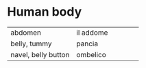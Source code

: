 # Human body 

<table>
<tr>
<td width="50%">abdomen</td>
<td>il addome</td>
</tr>
<tr>
<td width="50%">belly, tummy</td>
<td>pancia</td>
</tr>
<tr>
<td width="50%">navel, belly button</td>
<td>ombelico</td>
</tr>
</table>
